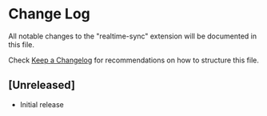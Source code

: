 # Change Log
All notable changes to the "realtime-sync" extension will be documented in this file.

Check [Keep a Changelog](http://keepachangelog.com/) for recommendations on how to structure this file.

## [Unreleased]
- Initial release